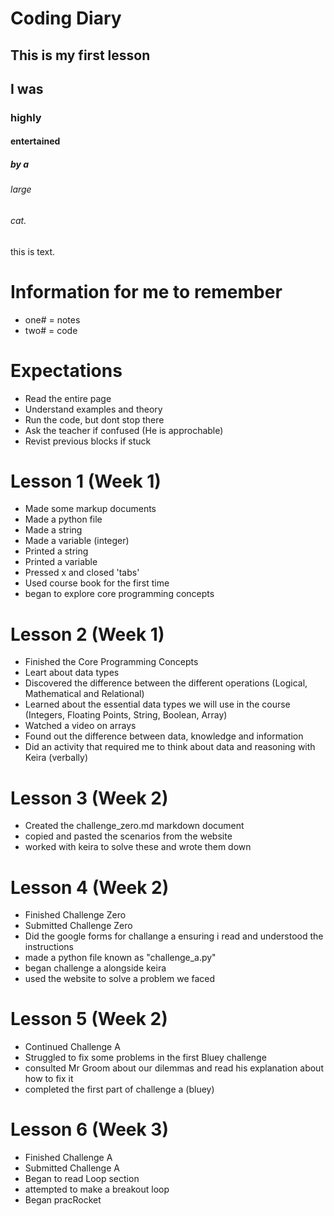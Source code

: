# Coding Diary

## This is my first lesson

## I was 

### highly 

#### entertained 

##### by a 

###### large 

###### cat.

this is text.
# Information for me to remember
- one# = notes
- two# = code
# Expectations
- Read the entire page
- Understand examples and theory
- Run the code, but dont stop there
- Ask the teacher if confused (He is approchable)
- Revist previous blocks if stuck
# Lesson 1 (Week 1)
- Made some markup documents
- Made a python file
- Made a string
- Made a variable (integer)
- Printed a string
- Printed a variable
- Pressed x and closed 'tabs'
- Used course book for the first time
- began to explore core programming concepts
# Lesson 2 (Week 1)
- Finished the Core Programming Concepts
- Leart about data types
- Discovered the difference between the different operations (Logical, Mathematical and Relational)
- Learned about the essential data types we will use in the course (Integers, Floating Points, String, Boolean, Array)
- Watched a video on arrays
- Found out the difference between data, knowledge and information
- Did an activity that required me to think about data and reasoning with Keira (verbally)
# Lesson 3 (Week 2)
- Created the challenge_zero.md markdown document
- copied and pasted the scenarios from the website
- worked with keira to solve these and wrote them down
# Lesson 4 (Week 2)
- Finished Challenge Zero 
- Submitted Challenge Zero
- Did the google forms for challange a ensuring i read and understood the instructions
- made a python file known as "challenge_a.py"
- began challenge a alongside keira
- used the website to solve a problem we faced
# Lesson 5 (Week 2)
- Continued Challenge A
- Struggled to fix some problems in the first Bluey challenge
- consulted Mr Groom about our dilemmas and read his explanation about how to fix it
- completed the first part of challenge a (bluey)
# Lesson 6 (Week 3)
- Finished Challenge A
- Submitted Challenge A
- Began to read Loop section
- attempted to make a breakout loop
- Began pracRocket